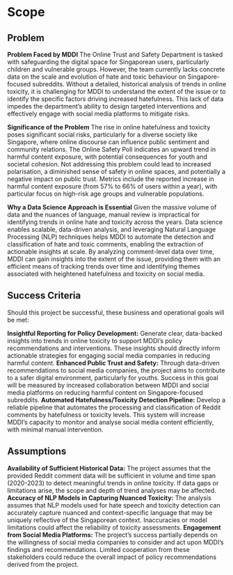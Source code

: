 # Scope

## Problem

**Problem Faced by MDDI**
The Online Trust and Safety Department is tasked with safeguarding the digital space for Singaporean users, particularly children and vulnerable groups. However, the team currently lacks concrete data on the scale and evolution of hate and toxic behaviour on Singapore-focused subreddits. Without a detailed, historical analysis of trends in online toxicity, it is challenging for MDDI to understand the extent of the issue or to identify the specific factors driving increased hatefulness. This lack of data impedes the department’s ability to design targeted interventions and effectively engage with social media platforms to mitigate risks.

**Significance of the Problem**
The rise in online hatefulness and toxicity poses significant social risks, particularly for a diverse society like Singapore, where online discourse can influence public sentiment and community relations. The Online Safety Poll indicates an upward trend in harmful content exposure, with potential consequences for youth and societal cohesion. Not addressing this problem could lead to increased polarisation, a diminished sense of safety in online spaces, and potentially a negative impact on public trust. Metrics include the reported increase in harmful content exposure (from 57% to 66% of users within a year), with particular focus on high-risk age groups and vulnerable populations.

**Why a Data Science Approach is Essential**
Given the massive volume of data and the nuances of language, manual review is impractical for identifying trends in online hate and toxicity across the years. Data science enables scalable, data-driven analysis, and leveraging Natural Language Processing (NLP) techniques helps MDDI to automate the detection and classification of hate and toxic comments, enabling the extraction of actionable insights at scale. By analyzing comment-level data over time, MDDI can gain insights into the extent of the issue, providing them with an efficient means of tracking trends over time and identifying themes associated with heightened hatefulness and toxicity on social media.

## Success Criteria

Should this project be successful, these business and operational goals will be met:

**Insightful Reporting for Policy Development:** Generate clear, data-backed insights into trends in online toxicity to support MDDI’s policy recommendations and interventions. These insights should directly inform actionable strategies for engaging social media companies in reducing harmful content.
**Enhanced Public Trust and Safety:** Through data-driven recommendations to social media companies, the project aims to contribute to a safer digital environment, particularly for youths. Success in this goal will be measured by increased collaboration between MDDI and social media platforms on reducing harmful content on Singapore-focused subreddits.
**Automated Hatefulness/Toxicity Detection Pipeline:** Develop a reliable pipeline that automates the processing and classification of Reddit comments by hatefulness or toxicity levels. This system will increase MDDI’s capacity to monitor and analyse social media content efficiently, with minimal manual intervention.

## Assumptions

**Availability of Sufficient Historical Data:** The project assumes that the provided Reddit comment data will be sufficient in volume and time span (2020-2023) to detect meaningful trends in online toxicity. If data gaps or limitations arise, the scope and depth of trend analyses may be affected.
**Accuracy of NLP Models in Capturing Nuanced Toxicity:** The analysis assumes that NLP models used for hate speech and toxicity detection can accurately capture nuanced and context-specific language that may be uniquely reflective of the Singaporean context. Inaccuracies or model limitations could affect the reliability of toxicity assessments.
**Engagement from Social Media Platforms:** The project’s success partially depends on the willingness of social media companies to consider and act upon MDDI’s findings and recommendations. Limited cooperation from these stakeholders could reduce the overall impact of policy recommendations derived from the project.
